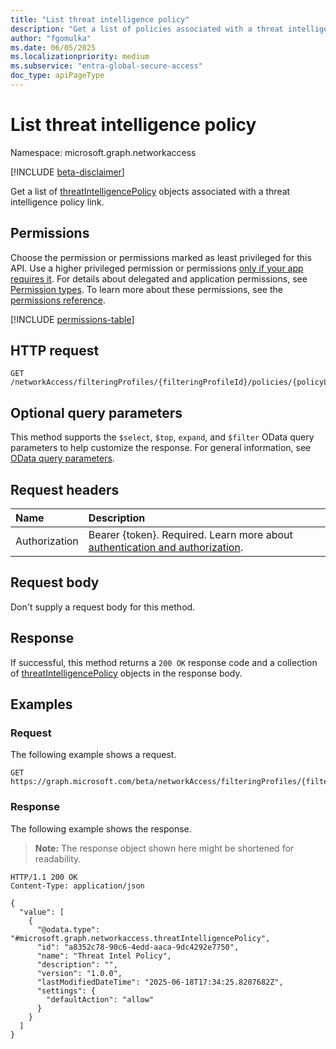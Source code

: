 ```yaml
---
title: "List threat intelligence policy"
description: "Get a list of policies associated with a threat intelligence policy link."
author: "fgomulka"
ms.date: 06/05/2025
ms.localizationpriority: medium
ms.subservice: "entra-global-secure-access"
doc_type: apiPageType
---
```


# List threat intelligence policy

Namespace: microsoft.graph.networkaccess

[!INCLUDE [beta-disclaimer](../../includes/beta-disclaimer.md)]

Get a list of [threatIntelligencePolicy](../resources/networkaccess-threatintelligencepolicy.md) objects associated with a threat intelligence policy link.

## Permissions

Choose the permission or permissions marked as least privileged for this API. Use a higher privileged permission or permissions [only if your app requires it](/graph/permissions-overview#best-practices-for-using-microsoft-graph-permissions). For details about delegated and application permissions, see [Permission types](/graph/permissions-overview#permission-types). To learn more about these permissions, see the [permissions reference](/graph/permissions-reference).

<!-- {
  "blockType": "permissions",
  "name": "networkaccess-threatintelligencepolicylink-list-policy-permissions"
}
-->
[!INCLUDE [permissions-table](../includes/permissions/networkaccess-threatintelligencepolicylink-list-policy-permissions.md)]

## HTTP request

<!-- {
  "blockType": "ignored"
}
-->
``` http
GET /networkAccess/filteringProfiles/{filteringProfileId}/policies/{policyLinkId}/policy
```

## Optional query parameters

This method supports the `$select`, `$top`, `expand`, and `$filter` OData query parameters to help customize the response.  For general information, see [OData query parameters](/graph/query-parameters).

## Request headers

|Name|Description|
|:---|:---|
|Authorization|Bearer {token}. Required. Learn more about [authentication and authorization](/graph/auth/auth-concepts).|

## Request body

Don't supply a request body for this method.

## Response

If successful, this method returns a `200 OK` response code and a collection of [threatIntelligencePolicy](../resources/networkaccess-threatintelligencepolicy.md) objects in the response body.

## Examples

### Request

The following example shows a request.
<!-- {
  "blockType": "request",
  "name": "threatintelligencepolicylink_list_policy"
}
-->
``` http
GET https://graph.microsoft.com/beta/networkAccess/filteringProfiles/{filteringProfileId}/policies/{policyLinkId}/policy
```


### Response

The following example shows the response.
>**Note:** The response object shown here might be shortened for readability.
<!-- {
  "blockType": "response",
  "truncated": true,
  "@odata.type": "microsoft.graph.networkaccess.policy"
}
-->
``` http
HTTP/1.1 200 OK
Content-Type: application/json

{
  "value": [
    {
      "@odata.type": "#microsoft.graph.networkaccess.threatIntelligencePolicy",
      "id": "a8352c78-90c6-4edd-aaca-9dc4292e7750",
      "name": "Threat Intel Policy",
      "description": "",
      "version": "1.0.0",
      "lastModifiedDateTime": "2025-06-18T17:34:25.8207682Z",
      "settings": {
        "defaultAction": "allow"
      }
    }
  ]
}
```

